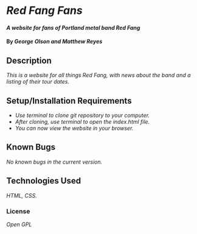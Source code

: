 # _Red Fang Fans_

#### _A website for fans of Portland metal band Red Fang_

#### By _**George Olson and Matthew Reyes**_

## Description

_This is a website for all things Red Fang, with news about the band and a listing of their tour dates._

## Setup/Installation Requirements

* _Use terminal to clone git repository to your computer._
* _After cloning, use terminal to open the index.html file._
* _You can now view the website in your browser._

## Known Bugs

_No known bugs in the current version._

## Technologies Used

_HTML, CSS._

### License

*Open GPL*
